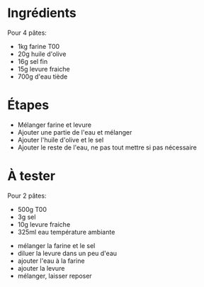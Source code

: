 # Ingrédients

Pour 4 pâtes:

* 1kg farine T00
* 20g huile d'olive
* 16g sel fin
* 15g levure fraiche
* 700g d'eau tiède

# Étapes

* Mélanger farine et levure
* Ajouter une partie de l'eau et mélanger
* Ajouter l'huile d'olive et le sel
* Ajouter le reste de l'eau, ne pas tout mettre si pas nécessaire

# À tester

Pour 2 pâtes:

* 500g T00
* 3g sel
* 10g levure fraiche
* 325ml eau température ambiante

- mélanger la farine et le sel
- diluer la levure dans un peu d'eau
- ajouter l'eau à la farine
- ajouter la levure
- mélanger, laisser reposer
